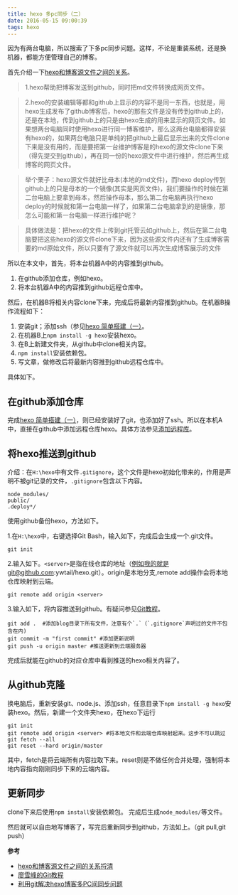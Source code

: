 ```yaml
---
title: hexo 多pc同步（二）
date: 2016-05-15 09:00:39
tags: hexo
---
```

因为有两台电脑，所以搜索了下多pc同步问题。这样，不论是重装系统，还是换机器，都能方便管理自己的博客。

<!--more-->

首先介绍一下[hexo和博客源文件之间的关系](http://ywtail.github.io/2016/05/14/hexo-1/ "")。
> 1.hexo帮助把博客发送到github，同时把md文件转换成网页文件。

> 2.hexo的安装编辑等都和github上显示的内容不是同一东西，也就是，用hexo生成发布了github博客后，hexo的那些文件是没有传到github上的，还是在本地，传到github上的只是由hexo生成的用来显示的网页文件。如果想两台电脑同时使用hexo进行同一博客维护，那么这两台电脑都得安装有hexo的，如果两台电脑只是单纯的把github上最后显示出来的文件clone下来是没有用的，而是要把第一台维护博客是的hexo的源文件clone下来（得先提交到github），再在同一份的hexo源文件中进行维护，然后再生成博客的网页文件。

> 举个栗子：hexo源文件就好比母本(本地的md文件)，而hexo deploy传到github上的只是母本的一个镜像(其实是网页文件)，我们要操作的时候在第二台电脑上要拿到母本，然后操作母本，那么第二台电脑再执行hexo deploy的时候就和第一台电脑一样了，如果第二台电脑拿到的是镜像，那怎么可能和第一台电脑一样进行维护呢？

> 具体做法是：把hexo的文件上传到git托管云如github上，然后在第二台电脑要把这些hexo的源文件clone下来，因为这些源文件内还有了生成博客需要的md原始文件，所以只要有了源文件就可以再次生成博客展示的文件


所以在本文中，首先，将本台机器A中的内容推到github。

1. 在github添加仓库，例如hexo。
2. 将本台机器A中的内容推到github远程仓库中。

然后，在机器B将相关内容clone下来，完成后将最新内容推到github。在机器B操作流程如下：

1. 安装git；添加ssh（参见[hexo 简单搭建（一）](http://ywtail.github.io/2016/05/14/hexo-1/ "")。
2. 在机器B上`npm install -g hexo`安装hexo。
3. 在B上新建文件夹，从github中clone相关内容。
4. `npm install`安装依赖包。
5. 写文章，做修改后将最新内容推到github远程仓库中。

具体如下。

## **在github添加仓库**

完成[hexo 简单搭建（一）](http://ywtail.github.io/2016/05/14/hexo-1/ "")，则已经安装好了git，也添加好了ssh。所以在本机A中，直接在github中添加远程仓库hexo。具体方法参见[添加远程库](http://www.liaoxuefeng.com/wiki/0013739516305929606dd18361248578c67b8067c8c017b000/0013752340242354807e192f02a44359908df8a5643103a000 "")。

## **将hexo推送到github**

介绍：在`H:\hexo`中有文件`.gitignore`，这个文件是hexo初始化带来的，作用是声明不被git记录的文件，`.gitignore`包含以下内容。
```
node_modules/
public/
.deploy*/
```

使用github备份hexo，方法如下。

1.在`H:\hexo`中，右键选择Git Bash，输入如下，完成后会生成一个.git文件。
```
git init
```

2.输入如下。`<server>`是指在线仓库的地址（例如我的就是git@github.com:ywtail/hexo.git）。origin是本地分支,remote add操作会将本地仓库映射到云端。
```
git remote add origin <server>
```

3.输入如下，将内容推送到github。有疑问参见[Git教程](http://www.liaoxuefeng.com/wiki/0013739516305929606dd18361248578c67b8067c8c017b000/0013743256916071d599b3aed534aaab22a0db6c4e07fd0000 "")。
```
git add .  #添加blog目录下所有文件，注意有个`.`（`.gitignore`声明过的文件不包含在内)
git commit -m "first commit" #添加更新说明
git push -u origin master #推送更新到云端服务器
```

完成后就能在github的对应仓库中看到推送的hexo相关内容了。

## **从github克隆**

换电脑后，重新安装git、node.js、添加ssh，任意目录下`npm install -g hexo`安装hexo。然后，新建一个文件夹hexo，在hexo下运行
```
git init
git remote add origin <server> #将本地文件和云端仓库映射起来。这步不可以跳过
git fetch --all
git reset --hard origin/master
```
其中，fetch是将云端所有内容拉取下来。reset则是不做任何合并处理，强制将本地内容指向刚刚同步下来的云端内容。

## **更新同步**

clone下来后使用`npm install`安装依赖包。
完成后生成`node_modules/`等文件。

然后就可以自由地写博客了，写完后重新同步到github，方法如上。（git pull,git push）

**参考**

- [hexo和博客源文件之间的关系捋清](http://ywtail.github.io/2016/05/14/hexo-1/ "")
- [廖雪峰的Git教程](http://www.liaoxuefeng.com/wiki/0013739516305929606dd18361248578c67b8067c8c017b000 "")
- [利用git解决hexo博客多PC间同步问题](http://chitanda.me/2015/06/18/hexo-sync-in-multiple-pc/ "")

